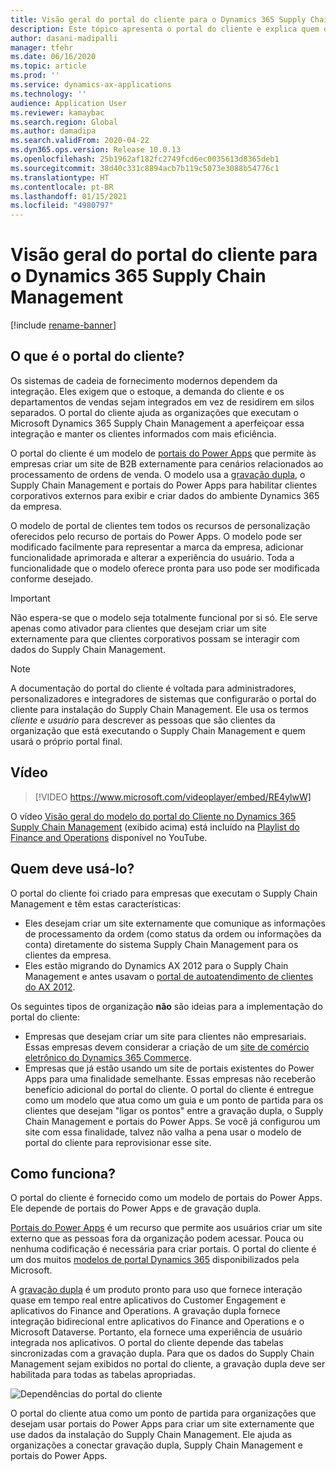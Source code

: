 ```yaml
---
title: Visão geral do portal do cliente para o Dynamics 365 Supply Chain Management
description: Este tópico apresenta o portal do cliente e explica quem deve usá-lo e como ele funciona.
author: dasani-madipalli
manager: tfehr
ms.date: 06/16/2020
ms.topic: article
ms.prod: ''
ms.service: dynamics-ax-applications
ms.technology: ''
audience: Application User
ms.reviewer: kamaybac
ms.search.region: Global
ms.author: damadipa
ms.search.validFrom: 2020-04-22
ms.dyn365.ops.version: Release 10.0.13
ms.openlocfilehash: 25b1962af182fc2749fcd6ec0035613d8365deb1
ms.sourcegitcommit: 38d40c331c8894acb7b119c5073e3088b54776c1
ms.translationtype: HT
ms.contentlocale: pt-BR
ms.lasthandoff: 01/15/2021
ms.locfileid: "4980797"
---
```

# <a name="customer-portal-for-dynamics-365-supply-chain-management-overview"></a>Visão geral do portal do cliente para o Dynamics 365 Supply Chain Management

[!include [rename-banner](~/includes/cc-data-platform-banner.md)]

## <a name="what-is-the-customer-portal"></a>O que é o portal do cliente?

Os sistemas de cadeia de fornecimento modernos dependem da integração. Eles exigem que o estoque, a demanda do cliente e os departamentos de vendas sejam integrados em vez de residirem em silos separados. O portal do cliente ajuda as organizações que executam o Microsoft Dynamics 365 Supply Chain Management a aperfeiçoar essa integração e manter os clientes informados com mais eficiência.

O portal do cliente é um modelo de [portais do Power Apps](https://docs.microsoft.com/powerapps/maker/portals/overview) que permite às empresas criar um site de B2B externamente para cenários relacionados ao processamento de ordens de venda. O modelo usa a [gravação dupla](https://docs.microsoft.com/dynamics365/fin-ops-core/dev-itpro/data-entities/dual-write/dual-write-home-page), o Supply Chain Management e portais do Power Apps para habilitar clientes corporativos externos para exibir e criar dados do ambiente Dynamics 365 da empresa.

O modelo de portal de clientes tem todos os recursos de personalização oferecidos pelo recurso de portais do Power Apps. O modelo pode ser modificado facilmente para representar a marca da empresa, adicionar funcionalidade aprimorada e alterar a experiência do usuário. Toda a funcionalidade que o modelo oferece pronta para uso pode ser modificada conforme desejado.

> [!IMPORTANT]
> Não espera-se que o modelo seja totalmente funcional por si só. Ele serve apenas como ativador para clientes que desejam criar um site externamente para que clientes corporativos possam se interagir com dados do Supply Chain Management.

> [!NOTE]
> A documentação do portal do cliente é voltada para administradores, personalizadores e integradores de sistemas que configurarão o portal do cliente para instalação do Supply Chain Management. Ele usa os termos _cliente_ e _usuário_ para descrever as pessoas que são clientes da organização que está executando o Supply Chain Management e quem usará o próprio portal final.

## <a name="video"></a>Vídeo

> [!VIDEO https://www.microsoft.com/videoplayer/embed/RE4ylwW]

O vídeo [Visão geral do modelo do portal do Cliente no Dynamics 365 Supply Chain Management](https://youtu.be/nPrqoLuHfV8) (exibido acima) está incluído na [Playlist do Finance and Operations](https://www.youtube.com/playlist?list=PLcakwueIHoT_SYfIaPGoOhloFoCXiUSyW) disponível no YouTube.

## <a name="who-should-use-it"></a>Quem deve usá-lo?

O portal do cliente foi criado para empresas que executam o Supply Chain Management e têm estas características:

- Eles desejam criar um site externamente que comunique as informações de processamento da ordem (como status da ordem ou informações da conta) diretamente do sistema Supply Chain Management para os clientes da empresa.
- Eles estão migrando do Dynamics AX 2012 para o Supply Chain Management e antes usavam o [portal de autoatendimento de clientes do AX 2012](https://docs.microsoft.com/dynamicsax-2012/appuser-itpro/about-the-customer-self-service-portal).

Os seguintes tipos de organização **não** são ideias para a implementação do portal do cliente:

- Empresas que desejam criar um site para clientes não empresariais. Essas empresas devem considerar a criação de um [site de comércio eletrônico do Dynamics 365 Commerce](https://docs.microsoft.com/dynamics365/commerce/create-ecommerce-site).
- Empresas que já estão usando um site de portais existentes do Power Apps para uma finalidade semelhante. Essas empresas não receberão benefício adicional do portal do cliente. O portal do cliente é entregue como um modelo que atua como um guia e um ponto de partida para os clientes que desejam "ligar os pontos" entre a gravação dupla, o Supply Chain Management e portais do Power Apps. Se você já configurou um site com essa finalidade, talvez não valha a pena usar o modelo de portal do cliente para reprovisionar esse site.

## <a name="how-does-it-work"></a>Como funciona?

O portal do cliente é fornecido como um modelo de portais do Power Apps. Ele depende de portais do Power Apps e de gravação dupla.

[Portais do Power Apps](https://docs.microsoft.com/powerapps/maker/portals/overview) é um recurso que permite aos usuários criar um site externo que as pessoas fora da organização podem acessar. Pouca ou nenhuma codificação é necessária para criar portais. O portal do cliente é um dos muitos [modelos de portal Dynamics 365](https://docs.microsoft.com/powerapps/maker/portals/portal-templates#environment-with-model-driven-apps-in-dynamics-365) disponibilizados pela Microsoft.

A [gravação dupla](https://docs.microsoft.com/powerapps/maker/portals/overview) é um produto pronto para uso que fornece interação quase em tempo real entre aplicativos do Customer Engagement e aplicativos do Finance and Operations. A gravação dupla fornece integração bidirecional entre aplicativos do Finance and Operations e o Microsoft Dataverse. Portanto, ela fornece uma experiência de usuário integrada nos aplicativos. O portal do cliente depende das tabelas sincronizadas com a gravação dupla. Para que os dados do Supply Chain Management sejam exibidos no portal do cliente, a gravação dupla deve ser habilitada para todas as tabelas apropriadas.

![Dependências do portal do cliente](media/customer-portal-elements.png "Dependências do portal do cliente")

O portal do cliente atua como um ponto de partida para organizações que desejam usar portais do Power Apps para criar um site externamente que use dados da instalação do Supply Chain Management. Ele ajuda as organizações a conectar gravação dupla, Supply Chain Management e portais do Power Apps.
